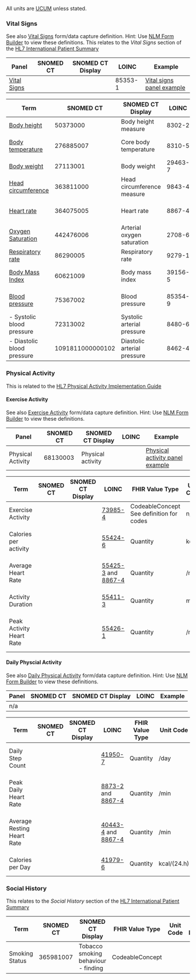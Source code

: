 
All units are [UCUM](http://unitsofmeasure.org) unless stated.

### Vital Signs

See also [Vital Signs](Questionnaire-VitalSigns.html) form/data capture definition. Hint: Use [NLM Form Builder](https://formbuilder.nlm.nih.gov/) to view these definitions.
This relates to the *Vital Signs* section of the [HL7 International Patient Summary](https://build.fhir.org/ig/HL7/fhir-ips/Structure-of-the-International-Patient-Summary.html#vital-signs)

| Panel                                                       | SNOMED CT | SNOMED CT Display | LOINC   | Example                                                                            |
|-------------------------------------------------------------|-----------|-------------------|---------|------------------------------------------------------------------------------------|
| [Vital Signs](https://www.hl7.org/FHIR/R4/vitalspanel.html) |           |                   | 85353-1 | [Vital signs panel example](Observation-88b99ab6-0990-4f1c-b1a7-6adb50dd70b7.html) |


| Term                                                          | SNOMED CT        | SNOMED CT Display           | LOINC   | FHIR Value Type | Unit Code | Unit Display           | Example                                                                             |
 |---------------------------------------------------------------|------------------|-----------------------------|---------|-----------------|-----------|------------------------|-------------------------------------------------------------------------------------|
| [Body height](https://hl7.org/fhir/R4/bodyheight.html)        | 50373000         | Body height measure         | 8302-2  | Quantity        | cm        | centimeter             | [Body height example](Observation-ba92afc0-a1c5-41df-93d8-c3df49888bcd.html)        |
| [Body temperature](https://hl7.org/fhir/R4/bodytemp.html)     | 276885007        | Core body temperature       | 8310-5  | Quantity        | Cel       | degree Celsius         | [Body temperature example](Observation-5ba52e14-9a98-48cb-8029-770e3e76f428.html)   |
| [Body weight](https://hl7.org/fhir/R4/bodyweight.html)        | 27113001         | Body weight                 | 29463-7 | Quantity        | kg        | kilogram               | [Body weight example](Observation-af22811f-218e-4ff6-aa07-93f12c666dd7.html)        |
| [Head circumference](https://hl7.org/fhir/R4/headcircum.html) | 363811000        | Head circumference measure  | 9843-4  | Quantity        | cm        | centimeter             | [Head circumference example](Observation-78fef4ce-cb0a-4e7d-b768-2565550b62a2.html) |
| [Heart rate](https://hl7.org/fhir/R4/heartrate.html)          | 364075005        | Heart rate                  | 8867-4  | Quantity        | /min      | heart beats per minute | [Heart rate example](Observation-3421ccda-63f3-4e6e-b39c-ca9e3850d3a2.html)         |
| [Oxygen Saturation](https://hl7.org/fhir/R4/oxygensat.html)   | 442476006        | Arterial oxygen saturation  | 2708-6  | Quantity        | %         | %                      | [Oxygen Saturation example](Observation-9a2052b8-f00a-41ec-bc4e-3bd4cfae62c2.html)  |
| [Respiratory rate](https://hl7.org/fhir/R4/resprate.html)     | 86290005         | Respiratory rate            | 9279-1  | Quantity        | /min      | /min                   | [Respiratory rate example](Observation-65083da2-c77f-419e-a205-68a7d3863e90.html)   |
| [Body Mass Index](https://hl7.org/fhir/R4/resprate.html)      | 60621009         | Body mass index             | 39156-5 | Quantity        | kg/m2     | kg/m2                  | [Body Mass Index example](Observation-f268716f-9dc6-4361-a124-0aad3604d8a2.html)    |   
| [Blood pressure](https://hl7.org/fhir/R4/bp.html)             | 75367002         | Blood pressure              | 85354-9 | component       |           |                        | [Blood pressure example](Observation-8037d992-5936-44bf-9253-f76f904ba7b9.html)     |
| - Systolic blood pressure                                     | 72313002         | Systolic arterial pressure  | 8480-6  | Quantity        | mm[Hg]    | mm[Hg]                 |                                                                                     |
| - Diastolic blood pressure                                    | 1091811000000102 | Diastolic arterial pressure | 8462-4  | Quantity        | mm[Hg]    | mm[Hg]                 |                                                                                     |

### Physical Activity

This is related to the [HL7 Physical Activity Implementation Guide](https://build.fhir.org/ig/HL7/physical-activity/)

#### Exercise Activity

See also [Exercise Activity](Questionnaire-ExerciseActivity.html) form/data capture definition. Hint: Use [NLM Form Builder](https://formbuilder.nlm.nih.gov/) to view these definitions.

| Panel             | SNOMED CT | SNOMED CT Display | LOINC | Example                                                                                  |
|-------------------|-----------|-------------------|-------|------------------------------------------------------------------------------------------|
| Physical Activity | 68130003  | Physical activity |       | [Physical activity panel example](Observation-8f750590-30d6-425f-a8c4-f0a7c41e01d4.html) |


| Term                     | SNOMED CT | SNOMED CT Display | LOINC                                                                 | FHIR Value Type                                | Unit Code | Unit Display | Example                                                                                   |
|--------------------------|-----------|-------------------|-----------------------------------------------------------------------|------------------------------------------------|-----------|--------------|-------------------------------------------------------------------------------------------|
| Exercise Activity        |           |                   | [73985-4](https://loinc.org/73985-4)                                  | CodeableConcept <br/> See definition for codes | n/a       | n/a          | [Exercise Activity example](Observation-cb3c778b-cee4-4027-8163-c082958f87f1.html)        | 
| Calories per activity    |           |                   | [55424-6](https://loinc.org/55424-6)                                  | Quantity                                       | kcal      | kcal         | [Calories per activity example](Observation-71fae5af-0b9e-4b9e-b6af-3d1bb4e223a0.html)    |
| Average Heart Rate       |           |                   | [55425-3](https://loinc.org/55425-3) and [8867-4](https://loinc.org/8867-4) | Quantity                                       | /min      | /min         | [Average Heart Rate example](Observation-cffe1a6e-8eda-4613-bf54-119b374bb5b9.html)       |
| Activity Duration        |           |                   | [55411-3](https://loinc.org/55411-3)                                         | Quantity                                       | min       | min          | [Activity Duration example](Observation-35eb7da3-9b85-46ce-bd29-75c2263b514a.html)        |
| Peak Activity Heart Rate |           |                   | [55426-1](https://loinc.org/55426-1)                                         | Quantity                                       | /min      | /min         | [Peak Activity Heart Rate example](Observation-ad7c1832-f855-4ece-a4c7-c79b433a7890.html) |

#### Daily Physcial Activity

See also [Daily Physical Activity](Questionnaire-DailyPhysicalActivity.html) form/data capture definition. Hint: Use [NLM Form Builder](https://formbuilder.nlm.nih.gov/) to view these definitions.


| Panel | SNOMED CT | SNOMED CT Display | LOINC | Example |
|-------|-----------|-------------------|-------|---------|
| n/a   |           |                   |       |         |

| Term                       | SNOMED CT | SNOMED CT Display | LOINC                                                                       | FHIR Value Type | Unit Code   | Unit Display            | Example                                                                                     |
|----------------------------|-----------|-------------------|-----------------------------------------------------------------------------|-----------------|-------------|-------------------------|---------------------------------------------------------------------------------------------|
| Daily Step Count           |           |                   | [41950-7](https://loinc.org/41950-7)                                        | Quantity        | /day        | /day                    | [Daily Step Count example](Observation-0a7f38ae-9658-4b43-a3f9-02f66f65bf38.html)           | 
| Peak Daily Heart Rate      |           |                   | [8873-2](https://loinc.org/8873-2) and [8867-4](https://loinc.org/8867-4)   | Quantity        | /min        | /min                    | [Peak Daily Heart Rate example](Observation-a14a52b7-b647-45f3-851a-8c00e28c0968.html)      | 
| Average Resting Heart Rate |           |                   | [40443-4](https://loinc.org/40443-4) and [8867-4](https://loinc.org/8867-4) | Quantity        | /min        | /min                    | [Average resting heart rate example](Observation-ea09866e-d540-4d9c-ba9c-8e22338e524c.html) | 
| Calories per Day           |           |                   | [41979-6](https://loinc.org/41979-6)                                        | Quantity        | kcal/(24.h) | kilocalorie per 24 hour | [Calories per Day example](Observation-b8df13d9-86f3-4545-9e82-50bca88090d9.html)           | 

### Social History

This relates to the *Social History* section of the [HL7 International Patient Summary](https://build.fhir.org/ig/HL7/fhir-ips/Structure-of-the-International-Patient-Summary.html#social-history)

| Term           | SNOMED CT | SNOMED CT Display                   | FHIR Value Type | Unit Code | Unit Display | ValueSet                                                |
|----------------|-----------|-------------------------------------|-----------------|-----------|--------------|---------------------------------------------------------|
| Smoking Status | 365981007 | Tobacco smoking behaviour - finding | CodeableConcept |           |              | [Smoking Status](ValueSet-valueset-smoking-status.html) | 
